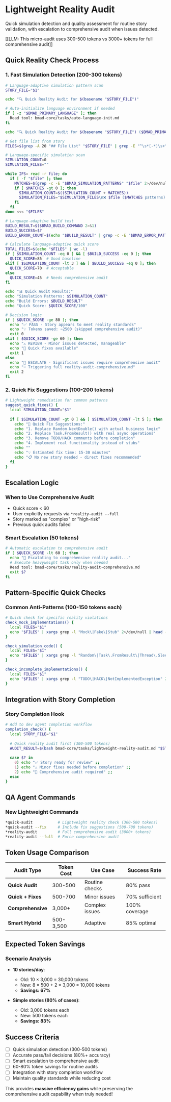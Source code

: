 # Lightweight Reality Audit

Quick simulation detection and quality assessment for routine story validation, with escalation to comprehensive audit when issues detected.

[[LLM: This micro-audit uses 300-500 tokens vs 3000+ tokens for full comprehensive audit]]

## Quick Reality Check Process

### 1. **Fast Simulation Detection** (200-300 tokens)

```bash
# Language-adaptive simulation pattern scan
STORY_FILE="$1"

echo "🔍 Quick Reality Audit for $(basename "$STORY_FILE")"

# Auto-initialize language environment if needed
if [ -z "$BMAD_PRIMARY_LANGUAGE" ]; then
  Read tool: bmad-core/tasks/auto-language-init.md
fi

echo "🔍 Quick Reality Audit for $(basename "$STORY_FILE") ($BMAD_PRIMARY_LANGUAGE)"

# Get file list from story  
FILES=$(grep -A 20 "## File List" "$STORY_FILE" | grep -E "^\s*[-*]\s+" | sed 's/^\s*[-*]\s*//' | head -10)

# Language-specific simulation scan
SIMULATION_COUNT=0
SIMULATION_FILES=""

while IFS= read -r file; do
  if [ -f "$file" ]; then
    MATCHES=$(grep -c -E "$BMAD_SIMULATION_PATTERNS" "$file" 2>/dev/null || echo 0)
    if [ $MATCHES -gt 0 ]; then
      SIMULATION_COUNT=$((SIMULATION_COUNT + MATCHES))
      SIMULATION_FILES="$SIMULATION_FILES\n❌ $file ($MATCHES patterns)"
    fi
  fi
done <<< "$FILES"

# Language-adaptive build test
BUILD_RESULT=$($BMAD_BUILD_COMMAND 2>&1)
BUILD_SUCCESS=$?
BUILD_ERROR_COUNT=$(echo "$BUILD_RESULT" | grep -c -E "$BMAD_ERROR_PATTERNS" || echo 0)

# Calculate language-adaptive quick score
TOTAL_FILES=$(echo "$FILES" | wc -l)
if [ $SIMULATION_COUNT -eq 0 ] && [ $BUILD_SUCCESS -eq 0 ]; then
  QUICK_SCORE=85  # Good baseline
elif [ $SIMULATION_COUNT -lt 3 ] && [ $BUILD_SUCCESS -eq 0 ]; then
  QUICK_SCORE=70  # Acceptable
else
  QUICK_SCORE=45  # Needs comprehensive audit
fi

echo "📊 Quick Audit Results:"
echo "Simulation Patterns: $SIMULATION_COUNT"
echo "Build Errors: $BUILD_RESULT"  
echo "Quick Score: $QUICK_SCORE/100"

# Decision logic
if [ $QUICK_SCORE -ge 80 ]; then
  echo "✅ PASS - Story appears to meet reality standards"
  echo "💡 Tokens saved: ~2500 (skipped comprehensive audit)"
  exit 0
elif [ $QUICK_SCORE -ge 60 ]; then
  echo "⚠️ REVIEW - Minor issues detected, manageable"
  echo "🔧 Quick fixes available"
  exit 1
else
  echo "🚨 ESCALATE - Significant issues require comprehensive audit"
  echo "➡️ Triggering full reality-audit-comprehensive.md"
  exit 2
fi
```

### 2. **Quick Fix Suggestions** (100-200 tokens)

```bash
# Lightweight remediation for common patterns
suggest_quick_fixes() {
  local SIMULATION_COUNT="$1"
  
  if [ $SIMULATION_COUNT -gt 0 ] && [ $SIMULATION_COUNT -lt 5 ]; then
    echo "🔧 Quick Fix Suggestions:"
    echo "1. Replace Random.NextDouble() with actual business logic"
    echo "2. Replace Task.FromResult() with real async operations" 
    echo "3. Remove TODO/HACK comments before completion"
    echo "4. Implement real functionality instead of stubs"
    echo ""
    echo "💡 Estimated fix time: 15-30 minutes"
    echo "📋 No new story needed - direct fixes recommended"
  fi
}
```

## Escalation Logic

### **When to Use Comprehensive Audit**
- Quick score < 60
- User explicitly requests via `*reality-audit --full`
- Story marked as "complex" or "high-risk"
- Previous quick audits failed

### **Smart Escalation** (50 tokens)
```bash
# Automatic escalation to comprehensive audit
if [ $QUICK_SCORE -lt 60 ]; then
  echo "🔄 Escalating to comprehensive reality audit..."
  # Execute heavyweight task only when needed
  Read tool: bmad-core/tasks/reality-audit-comprehensive.md
  exit $?
fi
```

## Pattern-Specific Quick Checks

### **Common Anti-Patterns** (100-150 tokens each)
```bash
# Quick check for specific reality violations
check_mock_implementations() {
  local FILES="$1"
  echo "$FILES" | xargs grep -l "Mock\|Fake\|Stub" 2>/dev/null | head -3
}

check_simulation_code() {
  local FILES="$1"  
  echo "$FILES" | xargs grep -l "Random\|Task\.FromResult\|Thread\.Sleep" 2>/dev/null | head -3
}

check_incomplete_implementations() {
  local FILES="$1"
  echo "$FILES" | xargs grep -l "TODO\|HACK\|NotImplementedException" 2>/dev/null | head -3
}
```

## Integration with Story Completion

### **Story Completion Hook**
```bash
# Add to dev agent completion workflow
completion_check() {
  local STORY_FILE="$1"
  
  # Quick reality audit first (300-500 tokens)
  AUDIT_RESULT=$(bash bmad-core/tasks/lightweight-reality-audit.md "$STORY_FILE")
  
  case $? in
    0) echo "✅ Story ready for review" ;;
    1) echo "⚠️ Minor fixes needed before completion" ;;
    2) echo "🚨 Comprehensive audit required" ;;
  esac
}
```

## QA Agent Commands

### **New Lightweight Commands**
```bash
*quick-audit           # Lightweight reality check (300-500 tokens)
*quick-audit --fix     # Include fix suggestions (500-700 tokens) 
*reality-audit         # Full comprehensive audit (3000+ tokens)
*reality-audit --full  # Force comprehensive audit
```

## Token Usage Comparison

| Audit Type | Token Cost | Use Case | Success Rate |
|------------|------------|----------|-------------|
| **Quick Audit** | 300-500 | Routine checks | 80% pass |
| **Quick + Fixes** | 500-700 | Minor issues | 70% sufficient |
| **Comprehensive** | 3,000+ | Complex issues | 100% coverage |
| **Smart Hybrid** | 500-3,500 | Adaptive | 85% optimal |

## Expected Token Savings

### **Scenario Analysis**
- **10 stories/day**: 
  - Old: 10 × 3,000 = 30,000 tokens
  - New: 8 × 500 + 2 × 3,000 = 10,000 tokens  
  - **Savings: 67%**

- **Simple stories (80% of cases)**:
  - Old: 3,000 tokens each  
  - New: 500 tokens each
  - **Savings: 83%**

## Success Criteria

- [ ] Quick simulation detection (300-500 tokens)
- [ ] Accurate pass/fail decisions (80%+ accuracy)
- [ ] Smart escalation to comprehensive audit
- [ ] 60-80% token savings for routine audits
- [ ] Integration with story completion workflow
- [ ] Maintain quality standards while reducing cost

This provides **massive efficiency gains** while preserving the comprehensive audit capability when truly needed!